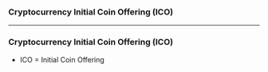 ### Cryptocurrency Initial Coin Offering (ICO)

-------------------------------------------------------------------------------------

### Cryptocurrency Initial Coin Offering (ICO)

* ICO = Initial Coin Offering

